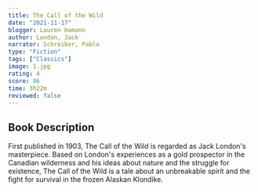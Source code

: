 ```yaml
---
title: The Call of the Wild
date: "2021-11-17"
blogger: Lauren Hamann
author: London, Jack
narrator: Schreiber, Pablo
type: "Fiction"
tags: ["Classics"]
image: 1.jpg
rating: 4
score: 86
time: 3h22m
reviewed: false
---
```


## Book Description

First published in 1903, The Call of the Wild is regarded as Jack London's masterpiece. Based on London's experiences as a gold prospector in the Canadian wilderness and his ideas about nature and the struggle for existence, The Call of the Wild is a tale about an unbreakable spirit and the fight for survival in the frozen Alaskan Klondike.

